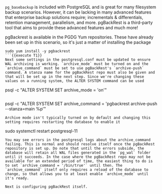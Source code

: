 `pg_basebackup` is included with PostgreSQL and is great for many filesystem backup scenarios. However, it can be lacking in many advanced features that enterprise backup solutions require; incrementals & differentials, retention management, parallelism, and more. pgBackRest is a third-party tool that aims to provide these advanced features and much more!

pgBackrest is available in the PGDG Yum repositories. These have already been set up in this scenario, so it's just a matter of installing the package

```
sudo yum install -y pgbackrest
```{{execute T1}}
Next some settings in the postgresql.conf must be updated to ensure WAL archiving is working. `archive_mode` must be turned on and the `archive_command` must be set to use pgBackRest's `archive-push` command. A stanza name for the pgBackRest repo must also be given and that will be set up in the next step. Since we're changing these values on a running system, the ALTER SYSTEM command can be used
```
psql -c "ALTER SYSTEM SET archive_mode = 'on'"
```{{execute T1}}
```
psql -c "ALTER SYSTEM SET archive_command = 'pgbackrest archive-push --stanza=main %p'"
```{{execute T1}}
Archive mode isn't typically turned on by default and changing this setting requires restarting the database to enable it
```
sudo systemctl restart postgresql-11
```{{execute T1}}
You may see errors in the postgresql logs about the archive_command failing. This is normal and should resolve itself once the pgBackRest repository is set up. Do note that until the errors subside, the database will retain all WAL files generated in the `pg_wal` folder until it succeeds. In the case where the pgBackRest repo may not be available for an extended period of time, the easiest thing to do is to set `archive_command = '/bin/true'` until then. The `archive_command` itself only requires a reload of the database to change, so that allows you to at least enable `archive_mode` until it's ready.

Next is configuring pgBackRest itself.
